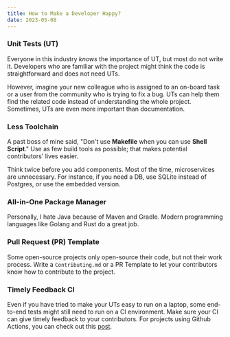 ```yaml
---
title: How to Make a Developer Happy?
date: 2023-05-08
---
```


### Unit Tests (UT)

Everyone in this industry *knows* the importance of UT, but most do not write it. Developers who are familiar with the project might think the code is straightforward and does not need UTs.

However, imagine your new colleague who is assigned to an on-board task or a user from the community who is trying to fix a bug. UTs can help them find the related code instead of understanding the whole project. Sometimes, UTs are even more important than documentation.

### Less Toolchain

A past boss of mine said, "Don't use **Makefile** when you can use **Shell Script**." Use as few build tools as possible; that makes potential contributors' lives easier.

Think twice before you add components. Most of the time, microservices are unnecessary. For instance, if you need a DB, use SQLite instead of Postgres, or use the embedded version.

### All-in-One Package Manager

Personally, I hate Java because of Maven and Gradle. Modern programming languages like Golang and Rust do a great job.

### Pull Request (PR) Template

Some open-source projects only open-source their code, but not their work process. Write a `Contributing.md` or a PR Template to let your contributors know how to contribute to the project.

### Timely Feedback CI

Even if you have tried to make your UTs easy to run on a laptop, some end-to-end tests might still need to run on a CI environment. Make sure your CI can give timely feedback to your contributors. For projects using Github Actions, you can check out this [post](../github_actions_demo).
